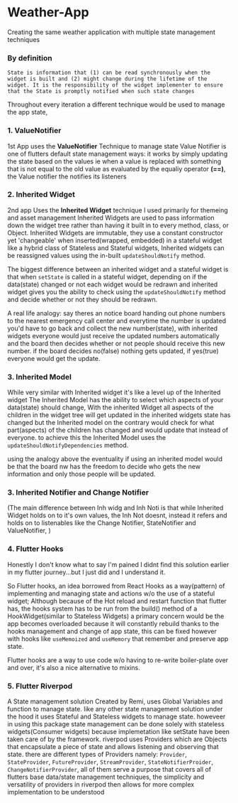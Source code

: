 # Weather-App
Creating the same weather application with multiple state management techniques

### By definition
`State is information that (1) can be read synchronously when the widget is built and (2) might change during the lifetime of the widget. It is the responsibility of the widget implementer to ensure that the State is promptly notified when such state changes`

Throughout every iteration a different technique would be used to manage the app state,

### 1. ValueNotifier
1st App uses the **ValueNotifier** Technique to manage state
Value Notifier is one of flutters default state management ways: it works by simply updating the state based on the values
ie when a value is replaced with something that is not equal to the old value as evaluated by the equaliy operator **(==)**, the Value notifier the notifies its listeners

### 2. Inherited Widget
2nd app Uses the **Inherited Widget** technique I used primarily for themeing and asset management
Inherited Widgets are used to pass information down the widget tree rather than having it built in to every method, class, or Object. Inheriited Widgets are immutable, they use a constant constructor yet 'changeable' when inserted(wrapped, embedded) in a stateful widget like a hybrid class of Stateless and Stateful widgets, Inherited widgets can be reassigned values using the in-built `updateShouldNotify` method. 

The biggest difference between an inherited widget and a stateful widget is that when `setState` is called in a stateful widget, depending on if the data(state) changed or not each widget would be redrawn and inherited widget gives you the ability to check using the `updateShouldNotify` method and decide whether or not they should be redrawn.

A real life analogy: say theres an notice board handing out phone numbers to the nearest emergency call center and everytime the number is updated you'd have to go back and collect the new number(state), with inherited widgets everyone would just receive the updated numbers automatically and the board then decides whether or not people should receive this new number. if the board decides no(false) nothing gets updated, if yes(true) everyone would get the update.

### 3. Inherited Model
While very similar with Inherited widget it's like a level up of the Inherited widget
The Inherited Model has the ability to select which aspects of your data(state) should change,
With the inherited Widget all aspects of the children in the widget tree will get updated in the inherited widgets state has changed but the Inherited model on the contrary would check for what part(aspects) of the children has changed and would update that instead of everyone. to achieve this the Inherited Model uses the `updateShouldNotifyDependencies` method.

using the analogy above the eventuality if using an inherited model would be that the board nw has the freedom to decide who gets the new information and only those people will be updated.

### 3. Inherited Notifier and Change Notifier
(The main difference between Inh widg and Inh Noti is that while Inherited Widget holds on to it's own values, the Inh Not doesnt, instead it refers and holds on to listenables like the Change Notifier, StateNotifier and ValueNotifier, )

### 4. Flutter Hooks
Honestly I don't know what to say I'm pained I didnt find this solution earlier in my flutter journey...but I just did and I understand it.

So Flutter hooks, an idea borrowed from React Hooks as a way(pattern) of implementing and managing state and actions w/o the use of a stateful widget; Although because of the Hot reload and restart function that flutter has, the hooks system has to be run from the build() method of a HookWidget(similar to Stateless Widgets) a primary concern would be the app becomes overloaded because it will constantly rebuild thanks to the hooks management and change of app state, this can be fixed however with hooks like `useMemoized` and `useMemory` that remember and preserve app state.

Flutter hooks are a way to use code w/o having to re-write boiler-plate over and over, it's also a nice alternative to mixins.


### 5. Flutter Riverpod
A State management solution Created by Remi, uses Global Variables and function to manage state. like any other state management solution under the hood it uses Stateful and Stateless widgets to manage state. howeveer in using this package state management can be done solely with stateless widgets(Consumer widgets) because implemetation like setState have been taken care of by the framework. riverpod uses Providers which are Objects that encapsulate a piece of state and allows listening and observing that state. there are different types of Providers namely: `Provider`, `StateProvider`, `FutureProvider`, `StreamProvider`, `StateNotifierProider`, `ChangeNotifierProvider`, all of them serve a purpose that covers all of flutters base data/state management techniques, the simplicity and versatility of providers in riverpod then allows for more complex implementation to be understood
